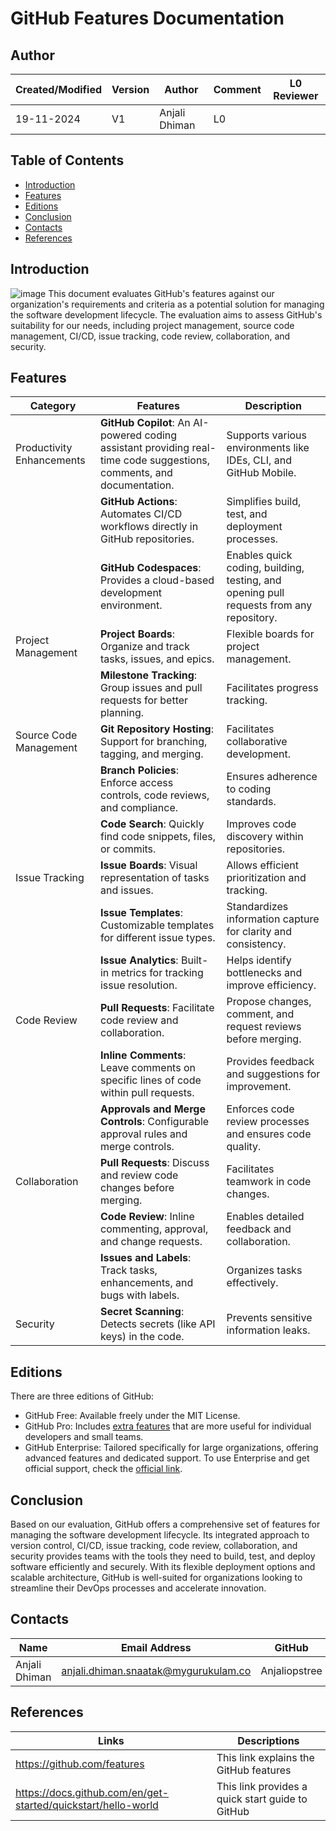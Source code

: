 # GitHub Features Documentation

## Author

| Created/Modified | Version | Author               | Comment         | L0 Reviewer      |
|-------------------|---------|----------------------|-----------------|------------------|
| 19-11-2024        | V1     | Anjali Dhiman | L0    |   |


## Table of Contents

- [Introduction](#introduction)
- [Features](#features)
- [Editions](#editions)
- [Conclusion](#conclusion)
- [Contacts](#contacts)
- [References](#references)

## Introduction

![image](https://github.com/user-attachments/assets/ca27d2e0-930a-49d3-8ff9-542ebc2aea36)
This document evaluates GitHub's features against our organization's requirements and criteria as a potential solution for managing the software development lifecycle. The evaluation aims to assess GitHub's suitability for our needs, including project management, source code management, CI/CD, issue tracking, code review, collaboration, and security.


## Features

| Category                  | Features                                                                                                                                       | Description                                                                                               |
|---------------------------|-------------------------------------------------------------------------------------------------------------------------------------------------|-----------------------------------------------------------------------------------------------------------|
| Productivity Enhancements | **GitHub Copilot**: An AI-powered coding assistant providing real-time code suggestions, comments, and documentation.                           | Supports various environments like IDEs, CLI, and GitHub Mobile.                                          |
|                           | **GitHub Actions**: Automates CI/CD workflows directly in GitHub repositories.                                                                 | Simplifies build, test, and deployment processes.                                                         |
|                           | **GitHub Codespaces**: Provides a cloud-based development environment.                                                                         | Enables quick coding, building, testing, and opening pull requests from any repository.                   |
| Project Management        | **Project Boards**: Organize and track tasks, issues, and epics.                                                                               | Flexible boards for project management.                                                                   |
|                           | **Milestone Tracking**: Group issues and pull requests for better planning.                                                                    | Facilitates progress tracking.                                                                            |
| Source Code Management    | **Git Repository Hosting**: Support for branching, tagging, and merging.                                                                      | Facilitates collaborative development.                                                                    |
|                           | **Branch Policies**: Enforce access controls, code reviews, and compliance.                                                                    | Ensures adherence to coding standards.                                                                    |
|                           | **Code Search**: Quickly find code snippets, files, or commits.                                                                                | Improves code discovery within repositories.                                                              |
| Issue Tracking            | **Issue Boards**: Visual representation of tasks and issues.                                                                                   | Allows efficient prioritization and tracking.                                                             |
|                           | **Issue Templates**: Customizable templates for different issue types.                                                                         | Standardizes information capture for clarity and consistency.                                             |
|                           | **Issue Analytics**: Built-in metrics for tracking issue resolution.                                                                           | Helps identify bottlenecks and improve efficiency.                                                        |
| Code Review               | **Pull Requests**: Facilitate code review and collaboration.                                                                                   | Propose changes, comment, and request reviews before merging.                                             |
|                           | **Inline Comments**: Leave comments on specific lines of code within pull requests.                                                            | Provides feedback and suggestions for improvement.                                                        |
|                           | **Approvals and Merge Controls**: Configurable approval rules and merge controls.                                                              | Enforces code review processes and ensures code quality.                                                  |
| Collaboration             | **Pull Requests**: Discuss and review code changes before merging.                                                                             | Facilitates teamwork in code changes.                                                                     |
|                           | **Code Review**: Inline commenting, approval, and change requests.                                                                             | Enables detailed feedback and collaboration.                                                              |
|                           | **Issues and Labels**: Track tasks, enhancements, and bugs with labels.                                                                        | Organizes tasks effectively.                                                                              |
| Security                  | **Secret Scanning**: Detects secrets (like API keys) in the code.                                                                              | Prevents sensitive information leaks.                                                                     |

## Editions

There are three editions of GitHub:

- GitHub Free: Available freely under the MIT License.
- GitHub Pro: Includes [extra features](https://github.com/pricing) that are more useful for individual developers and small teams.
- GitHub Enterprise: Tailored specifically for large organizations, offering advanced features and dedicated support. To use Enterprise and get official support, check the [official link](https://github.com/enterprise).

## Conclusion

Based on our evaluation, GitHub offers a comprehensive set of features for managing the software development lifecycle. Its integrated approach to version control, CI/CD, issue tracking, code review, collaboration, and security provides teams with the tools they need to build, test, and deploy software efficiently and securely. With its flexible deployment options and scalable architecture, GitHub is well-suited for organizations looking to streamline their DevOps processes and accelerate innovation.



## Contacts

| Name| Email Address      | GitHub | URL |
|-----|--------------------------|----------|---------|
| Anjali Dhiman | anjali.dhiman.snaatak@mygurukulam.co |  Anjaliopstree  |  https://github.com/Anjaliopstree  |


## References

| Links | Descriptions | 
|--------|------------|
| https://github.com/features  | This link explains the GitHub features  | 
| https://docs.github.com/en/get-started/quickstart/hello-world  | This link provides a quick start guide to GitHub  |

